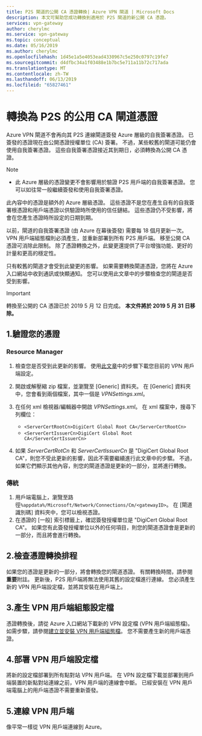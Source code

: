 ```yaml
---
title: P2S 閘道的公開 CA 憑證轉換| Azure VPN 閘道 | Microsoft Docs
description: 本文可幫助您成功轉換到適用於 P2S 閘道的新公開 CA 憑證。
services: vpn-gateway
author: cherylmc
ms.service: vpn-gateway
ms.topic: conceptual
ms.date: 05/16/2019
ms.author: cherylmc
ms.openlocfilehash: 1d45e1a5e4053ead4330967c5e250c0797c19fe7
ms.sourcegitcommit: d4dfbc34a1f03488e1b7bc5e711a11b72c717ada
ms.translationtype: MT
ms.contentlocale: zh-TW
ms.lasthandoff: 06/13/2019
ms.locfileid: "65827461"
---
```

# <a name="transition-to-a-public-ca-gateway-certificate-for-p2s"></a>轉換為 P2S 的公用 CA 閘道憑證

Azure VPN 閘道不會再向其 P2S 連線閘道簽發 Azure 層級的自我簽署憑證。 已簽發的憑證現在由公開憑證授權單位 (CA) 簽署。 不過，某些較舊的閘道可能仍會使用自我簽署憑證。 這些自我簽署憑證接近其到期日，必須轉換為公開 CA 憑證。

>[!NOTE]
> * 此 Azure 層級的憑證變更不會影響用於驗證 P2S 用戶端的自我簽署憑證。 您可以如往常一般繼續簽發和使用自我簽署憑證。
>

此內容中的憑證是額外的 Azure 層級憑證。 這些憑證不是您在產生自有的自我簽署根憑證和用戶端憑證以供驗證時所使用的信任鏈結。 這些憑證仍不受影響，將會在您產生憑證時所設定的日期到期。

以前，閘道的自我簽署憑證 (由 Azure 在幕後簽發) 需要每 18 個月更新一次。 VPN 用戶端組態檔則必須產生，並重新部署到所有 P2S 用戶端。 移至公開 CA 憑證可消除此限制。 除了憑證轉換之外，此變更還提供了平台增強功能、更好的計量和更高的穩定性。

只有較舊的閘道才會受到此變更的影響。 如果需要轉換閘道憑證，您將在 Azure 入口網站中收到通訊或快顯通知。 您可以使用此文章中的步驟檢查您的閘道是否受到影響。

> [!IMPORTANT]
> 轉換至公開的 CA 憑證已於 2019 5 月 12 日完成。 **本文件將於 2019 5 月 31 日移除。**

## <a name="1-verify-your-certificate"></a>1.驗證您的憑證

### <a name="resource-manager"></a>Resource Manager

1. 檢查您是否受到此更新的影響。 使用[此文章](point-to-site-vpn-client-configuration-azure-cert.md)中的步驟下載您目前的 VPN 用戶端設定。

2. 開啟或解壓縮 zip 檔案，並瀏覽至 [Generic] 資料夾。 在 [Generic] 資料夾中，您會看到兩個檔案，其中一個是 *VPNSettings.xml*。
3. 在任何 xml 檢視器/編輯器中開啟 *VPNSettings.xml*。 在 xml 檔案中，搜尋下列欄位：

   * `<ServerCertRootCn>DigiCert Global Root CA</ServerCertRootCn>`
   * `<ServerCertIssuerCn>DigiCert Global Root CA</ServerCertIssuerCn>`
4. 如果 *ServerCertRotCn* 和 *ServerCertIssuerCn* 是 "DigiCert Global Root CA"，則您不受此更新的影響，因此不需要繼續進行此文章中的步驟。 不過，如果它們顯示其他內容，則您的閘道憑證是更新的一部分，並將進行轉換。

### <a name="classic"></a>傳統

1. 用戶端電腦上，瀏覽至路徑`%appdata%/Microsoft/Network/Connections/Cm/<gatewayID>`。 在 [閘道識別碼] 資料夾中，您可以檢視憑證。
2. 在憑證的 [一般] 索引標籤上，確認簽發授權單位是 "DigiCert Global Root CA"。 如果您有此簽發授權單位以外的任何項目，則您的閘道憑證會是更新的一部分，而且將會進行轉換。

## <a name="2-check-certificate-transition-schedule"></a>2.檢查憑證轉換排程

如果您的憑證是更新的一部分，將會轉換您的閘道憑證。 有關轉換時間，請參閱**重要**附註。 更新後，P2S 用戶端將無法使用其舊的設定檔進行連線。 您必須產生新的 VPN 用戶端設定檔，並將其安裝在用戶端上。

## <a name="3-generate-vpn-client-configuration-profile"></a>3.產生 VPN 用戶端組態設定檔

憑證轉換後，請從 Azure 入口網站下載新的 VPN 設定檔 (VPN 用戶端組態檔)。 如需步驟，請參閱[建立並安裝 VPN 用戶端組態檔](point-to-site-vpn-client-configuration-azure-cert.md)。 您不需要產生新的用戶端憑證。

## <a name="4-deploy-vpn-client-profile"></a>4.部署 VPN 用戶端設定檔

將新的設定檔部署到所有點對站 VPN 用戶端。 在 VPN 設定檔下載並部署到用戶端裝置的新點對站連線之前，VPN 用戶端的連線會中斷。 已經安裝在 VPN 用戶端電腦上的用戶端憑證不需要重新簽發。

## <a name="5-connect-the-vpn-client"></a>5.連線 VPN 用戶端

像平常一樣從 VPN 用戶端連線到 Azure。
